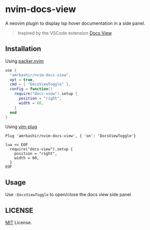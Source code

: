 # nvim-docs-view

A neovim plugin to display lsp hover documentation in a side panel.
> Inspired by the VSCode extension [Docs View](https://marketplace.visualstudio.com/items?itemName=bierner.docs-view).

## Installation

Using [packer.nvim](https://github.com/wbthomason/packer.nvim)

```lua
use {
  "amrbashir/nvim-docs-view",
  opt = true,
  cmd = { "DocsViewToggle" },
  config = function()
    require("docs-view").setup {
      position = "right",
      width = 60,
    }
  end
}
```

Using [vim-plug](https://github.com/junegunn/vim-plug)

```viml
Plug 'amrbashir/nvim-docs-view', { 'on': 'DocsViewToggle'}

lua << EOF
  require("docs-view").setup {
    position = "right",
    width = 60,
  }
EOF
```

## Usage

Use `:DocsViewToggle` to open/close the docs view side panel

## LICENSE

[MIT](./LICENSE) License.
